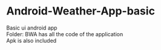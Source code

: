 # Android-Weather-App-basic
 Basic ui android app <br>
 Folder: BWA has all the code of the application <br>
 Apk is also included <br>
